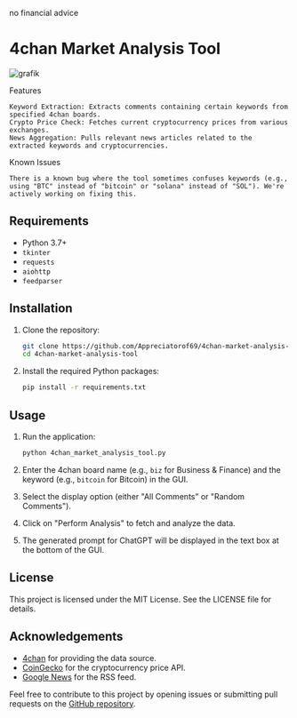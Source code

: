 no financial advice
# 4chan Market Analysis Tool

![grafik](https://github.com/Appreciatorof69/4chan-Market-Analysis-Tool/assets/124309106/8ef26e15-da4b-4968-ad58-93c6f6c592e8)


Features

    Keyword Extraction: Extracts comments containing certain keywords from specified 4chan boards.
    Crypto Price Check: Fetches current cryptocurrency prices from various exchanges.
    News Aggregation: Pulls relevant news articles related to the extracted keywords and cryptocurrencies.

Known Issues

    There is a known bug where the tool sometimes confuses keywords (e.g., using "BTC" instead of "bitcoin" or "solana" instead of "SOL"). We're actively working on fixing this.

## Requirements

- Python 3.7+
- `tkinter`
- `requests`
- `aiohttp`
- `feedparser`

## Installation

1. Clone the repository:
   ```sh
   git clone https://github.com/Appreciatorof69/4chan-market-analysis-tool.git
   cd 4chan-market-analysis-tool
   ```

2. Install the required Python packages:
   ```sh
   pip install -r requirements.txt
   ```

## Usage

1. Run the application:
   ```sh
   python 4chan_market_analysis_tool.py
   ```

2. Enter the 4chan board name (e.g., `biz` for Business & Finance) and the keyword (e.g., `bitcoin` for Bitcoin) in the GUI.
3. Select the display option (either "All Comments" or "Random Comments").
4. Click on "Perform Analysis" to fetch and analyze the data.
5. The generated prompt for ChatGPT will be displayed in the text box at the bottom of the GUI.


## License

This project is licensed under the MIT License. See the LICENSE file for details.

## Acknowledgements

- [4chan](https://www.4chan.org) for providing the data source.
- [CoinGecko](https://www.coingecko.com) for the cryptocurrency price API.
- [Google News](https://news.google.com) for the RSS feed.

Feel free to contribute to this project by opening issues or submitting pull requests on the [GitHub repository](https://github.com/yourusername/4chan-market-analysis-tool).
